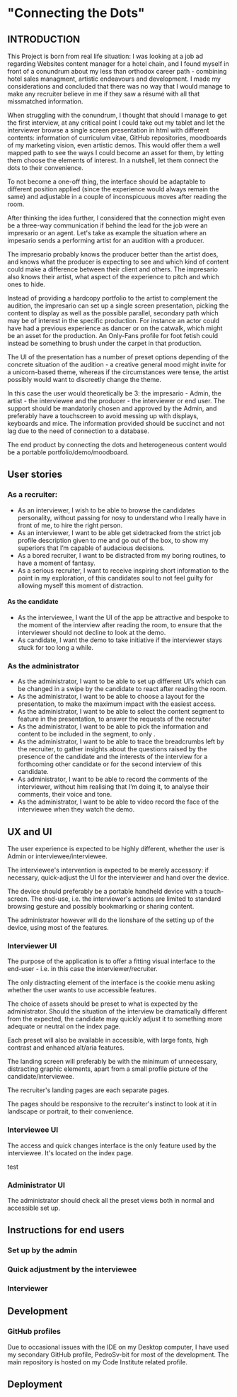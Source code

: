 # "Connecting the Dots"

## INTRODUCTION

This Project is born from real life situation: I was looking at a job ad regarding Websites content manager for a hotel chain, and I found myself in front of a conundrum about my less than orthodox career path - combining hotel sales managment, artistic endeavours and development. I made my considerations and concluded that there was no way that I would manage to make any recruiter believe in me if they saw a résumé with all that missmatched information. 

When struggling with the conundrum, I thought that should I manage to get the first interview, at any critical point I could take out my tablet and let the interviewer browse a single screen presentation in html with different contents: information of curriculum vitae, GitHub repositories, moodboards of my marketing vision, even artistic demos. This would offer them a well mapped path to see the ways I could become an asset for them, by letting them choose the elements of interest. In a nutshell, let them connect the dots to their convenience.

To not become a one-off thing, the interface should be adaptable to different position applied (since the experience would always remain the same) and adjustable in a couple of inconspicuous moves after reading the room. 

After thinking the idea further, I considered that the connection might even be a three-way communication if behind the lead for the job were an impresario or an agent. Let's take as example the situation where an impesario sends a performing artist for an audition with a producer.

The impresario probably knows the producer better than the artist does, and knows what the producer is expecting to see and which kind of content could make a difference between their client and others. The impresario also knows their artist, what aspect of the experience to pitch and which ones to hide.

Instead of providing a hardcopy portfolio to the artist to complement the audition, the impresario can set up a single screen presentation, picking the content to display as well as the possible parallel, secondary path which may be of interest in the specific production. For instance an actor could have had a previous experience as dancer or on the catwalk, which might be an asset for the production. An Only-Fans profile for foot fetish could instead be something to brush under the carpet in that production.

The UI of the presentation has a number of preset options depending of the concrete situation of the audition - a creative general mood might invite for a unicorn-based theme, whereas if the circumstances were tense, the artist possibly would want to discreetly change the theme.

In this case the user would theoretically be 3: the impresario - Admin, the artist - the interviewee and the producer - the interviewer or end user. The support should be mandatorily chosen and approved by the Admin, and preferably have a touchscreen to avoid messing up with displays, keyboards and mice. The information provided should be succinct and not lag due to the need of connection to a database.

The end product by connecting the dots and heterogeneous content would be a portable portfolio/demo/moodboard. 

## User stories

### As a recruiter:

* As an interviewer, I wish to be able to browse the candidates personality, without passing for nosy to understand who I really have in front of me, to hire the right person.
* As an interviewer, I want to be able get sidetracked from the strict job profile description given to me and go out of the box, to show my superiors that I’m capable of audacious decisions.
* As a bored recruiter, I want to be distracted from my boring routines, to have a moment of fantasy.
* As a serious recruiter, I want to receive inspiring short information to the point in my exploration, of this candidates soul to not feel guilty for allowing myself this moment of distraction.

#### As the candidate

* As the interviewee, I want the UI of the app be attractive and bespoke to the moment of the interview after reading the room, to ensure that the interviewer should not decline to look at the demo.
* As candidate, I want the demo to take initiative if the interviewer stays stuck for too long a while.

### As the administrator

* As the administrator, I want to be able to set up different UI’s which can be changed in a swipe by the candidate to react after reading the room.
* As the administrator, I want to be able to choose a layout for the presentation, to make the maximum impact with the easiest access.
* As the administrator, I want to be able to select the content segment to feature in the presentation, to answer the requests of the recruiter
* As the administrator, I want to be able to pick the information and content to be included in the segment, to only .
* As the administrator, I want to be able to trace the breadcrumbs left by the recruiter, to gather insights about the questions raised by the presence of the candidate and the interests of the interview for a forthcoming other candidate or for the second interview of this candidate.
* As administrator, I want to be able to record the comments of the interviewer, without him realising that I’m doing it, to analyse their comments, their voice and tone.
* As the administrator, I want to be able to video record the face of the interviewee when they watch the demo.

## UX and UI

The user experience is expected to be highly different, whether the user is Admin or interviewee/interviewee. 

The interviewee's intervention is expected to be merely accessory: if necessary, quick-adjust the UI for the interviewer and hand over the device.

The device should preferably be a portable handheld device with a touch-screen. The end-use, i.e. the interviewer's actions are limited to standard browsing gesture and possibly bookmarking or sharing content.

The administrator however will do the lionshare of the setting up of the device, using most of the features.

### Interviewer UI

The purpose of the application is to offer a fitting visual interface to the end-user - i.e. in this case the interviewer/recruiter.

The only distracting element of the interface is the cookie menu asking whether the user wants to use accessible features.

The choice of assets should be preset to what is expected by the administrator. Should the situation of the interview be dramatically different from the expected, the candidate may quickly adjust it to something more adequate or neutral on the index page.

Each preset will also be available in accessible, with large fonts, high contrast and enhanced alt/aria features.

The landing screen will preferably be with the minimum of unnecessary, distracting graphic elements, apart from a small profile picture of the candidate/interviewee.

The recruiter's landing pages are each separate pages.

The pages should be responsive to the recruiter's instinct to look at it in landscape or portrait, to their convenience.

### Interviewee UI

The access and quick changes interface is the only feature used by the interviewee. It's located on the index page.

test

### Administrator UI

The administrator should check all the preset views both in normal and accessible set up.



## Instructions for end users

### Set up by the admin

### Quick adjustment by the interviewee

### Interviewer

## Development

### GitHub profiles

Due to occasional issues with the IDE on my Desktop computer, I have used my secondary GitHub profile, PedroSv-bit for most of the development. The main repository is hosted on my Code Institute related profile.

## Deployment